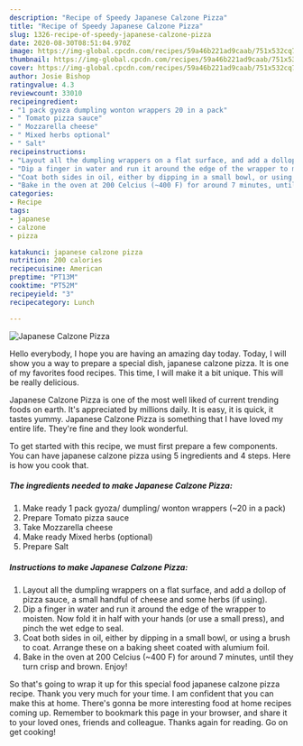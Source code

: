 ```yaml
---
description: "Recipe of Speedy Japanese Calzone Pizza"
title: "Recipe of Speedy Japanese Calzone Pizza"
slug: 1326-recipe-of-speedy-japanese-calzone-pizza
date: 2020-08-30T08:51:04.970Z
image: https://img-global.cpcdn.com/recipes/59a46b221ad9caab/751x532cq70/japanese-calzone-pizza-recipe-main-photo.jpg
thumbnail: https://img-global.cpcdn.com/recipes/59a46b221ad9caab/751x532cq70/japanese-calzone-pizza-recipe-main-photo.jpg
cover: https://img-global.cpcdn.com/recipes/59a46b221ad9caab/751x532cq70/japanese-calzone-pizza-recipe-main-photo.jpg
author: Josie Bishop
ratingvalue: 4.3
reviewcount: 33010
recipeingredient:
- "1 pack gyoza dumpling wonton wrappers 20 in a pack"
- " Tomato pizza sauce"
- " Mozzarella cheese"
- " Mixed herbs optional"
- " Salt"
recipeinstructions:
- "Layout all the dumpling wrappers on a flat surface, and add a dollop of pizza sauce, a small handful of cheese and some herbs (if using)."
- "Dip a finger in water and run it around the edge of the wrapper to moisten. Now fold it in half with your hands (or use a small press), and pinch the wet edge to seal."
- "Coat both sides in oil, either by dipping in a small bowl, or using a brush to coat. Arrange these on a baking sheet coated with alumium foil."
- "Bake in the oven at 200 Celcius (~400 F) for around 7 minutes, until they turn crisp and brown. Enjoy!"
categories:
- Recipe
tags:
- japanese
- calzone
- pizza

katakunci: japanese calzone pizza 
nutrition: 200 calories
recipecuisine: American
preptime: "PT13M"
cooktime: "PT52M"
recipeyield: "3"
recipecategory: Lunch

---
```



![Japanese Calzone Pizza](https://img-global.cpcdn.com/recipes/59a46b221ad9caab/751x532cq70/japanese-calzone-pizza-recipe-main-photo.jpg)

Hello everybody, I hope you are having an amazing day today. Today, I will show you a way to prepare a special dish, japanese calzone pizza. It is one of my favorites food recipes. This time, I will make it a bit unique. This will be really delicious.

Japanese Calzone Pizza is one of the most well liked of current trending foods on earth. It's appreciated by millions daily. It is easy, it is quick, it tastes yummy. Japanese Calzone Pizza is something that I have loved my entire life. They're fine and they look wonderful.




To get started with this recipe, we must first prepare a few components. You can have japanese calzone pizza using 5 ingredients and 4 steps. Here is how you cook that.

<!--inarticleads1-->

##### The ingredients needed to make Japanese Calzone Pizza:

1. Make ready 1 pack gyoza/ dumpling/ wonton wrappers (~20 in a pack)
1. Prepare  Tomato pizza sauce
1. Take  Mozzarella cheese
1. Make ready  Mixed herbs (optional)
1. Prepare  Salt




<!--inarticleads2-->

##### Instructions to make Japanese Calzone Pizza:

1. Layout all the dumpling wrappers on a flat surface, and add a dollop of pizza sauce, a small handful of cheese and some herbs (if using).
1. Dip a finger in water and run it around the edge of the wrapper to moisten. Now fold it in half with your hands (or use a small press), and pinch the wet edge to seal.
1. Coat both sides in oil, either by dipping in a small bowl, or using a brush to coat. Arrange these on a baking sheet coated with alumium foil.
1. Bake in the oven at 200 Celcius (~400 F) for around 7 minutes, until they turn crisp and brown. Enjoy!




So that's going to wrap it up for this special food japanese calzone pizza recipe. Thank you very much for your time. I am confident that you can make this at home. There's gonna be more interesting food at home recipes coming up. Remember to bookmark this page in your browser, and share it to your loved ones, friends and colleague. Thanks again for reading. Go on get cooking!
